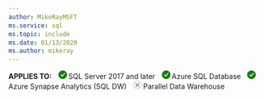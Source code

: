 ```yaml
---
author: MikeRayMSFT
ms.service: sql
ms.topic: include
ms.date: 01/13/2020
ms.author: mikeray
---
```


<Token>**APPLIES TO:** ![yes](media/yes.png)SQL Server 2017 and later ![yes](media/yes.png)Azure SQL Database ![yes](media/yes.png)Azure Synapse Analytics (SQL DW) ![no](media/no.png)Parallel Data Warehouse </Token>